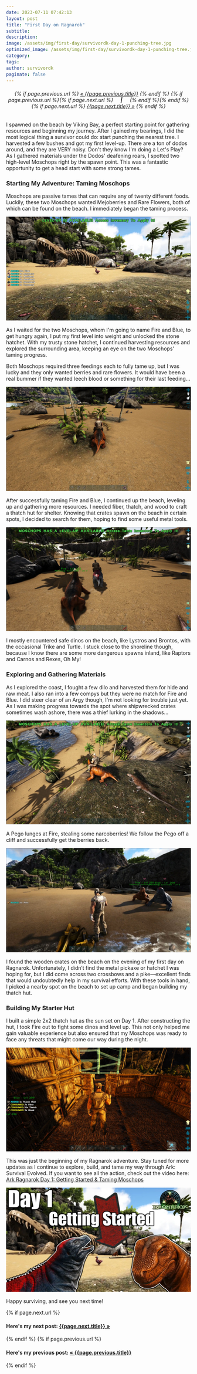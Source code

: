 ```yaml
---
date: 2023-07-11 07:42:13
layout: post
title: "First Day on Ragnarok"
subtitle:
description:
image: /assets/img/first-day/survivordk-day-1-punching-tree.jpg
optimized_image: /assets/img/first-day/survivordk-day-1-punching-tree.jpg
category:
tags: 
author: survivordk
paginate: false
---
```


<div class="PageNavigation" style="text-align: center;">
    <h6>
    {% if page.previous.url %}
        <a class="prev" href="{{page.previous.url}}">&laquo; {{page.previous.title}}</a>
    {% endif %}
    {% if page.previous.url %}{% if page.next.url %}
    &nbsp;&nbsp;&nbsp;&nbsp;<strong>|</strong>&nbsp;&nbsp;&nbsp;&nbsp;
    {% endif %}{% endif %}
    {% if page.next.url %}
        <a class="next" href="{{page.next.url}}">{{page.next.title}} &raquo;</a>
    {% endif %}
    </h6>
</div>

I spawned on the beach by Viking Bay, a perfect starting point for gathering resources and beginning my journey.  After I gained my bearings, I did the most logical thing a survivor could do: start punching the nearest tree.  I harvested a few bushes and got my first level-up.  There are a ton of dodos around, and they are VERY noisy.  Don't they know I'm doing a Let's Play?  As I gathered materials under the Dodos' deafening roars, I spotted two high-level Moschops right by the spawn point. This was a fantastic opportunity to get a head start with some strong tames.

### Starting My Adventure: Taming Moschops

Moschops are passive tames that can require any of twenty different foods. Luckily, these two Moschops wanted Mejoberries and Rare Flowers, both of which can be found on the beach. I immediately began the taming process.

![Ark Ragnarok - SurvivorDK Day 1: Blue the Moschops on Viking Bay Beach](/assets/img/week-01/survivordk-day-1.jpg)

As I waited for the two Moschops, whom I'm going to name Fire and Blue, to get hungry again, I put my first level into weight and unlocked the stone hatchet. With my trusty stone hatchet, I continued harvesting resources and explored the surrounding area, keeping an eye on the two Moschops' taming progress.

Both Moschops required three feedings each to fully tame up, but I was lucky and they only wanted berries and rare flowers.  It would have been a real bummer if they wanted leech blood or something for their last feeding...

![Ark Ragnarok - SurvivorDK on Fire](/assets/img/first-day/survivordk-day-1-viking-bay.jpg)

After successfully taming Fire and Blue, I continued up the beach, leveling up and gathering more resources. I needed fiber, thatch, and wood to craft a thatch hut for shelter. Knowing that crates spawn on the beach in certain spots, I decided to search for them, hoping to find some useful metal tools.

![Ark Ragnarok - SurvivorDK Riding a Moschops](/assets/img/first-day/survivordk-day-1-riding-moschops.jpg)

I mostly encountered safe dinos on the beach, like Lystros and Brontos, with the occasional Trike and Turtle.  I stuck close to the shoreline though, because I know there are some more dangerous spawns inland, like Raptors and Carnos and Rexes, Oh My!

### Exploring and Gathering Materials

As I explored the coast, I fought a few dilo and harvested them for hide and raw meat.  I also ran into a few compys but they were no match for Fire and Blue.  I did steer clear of an Argy though, I'm not looking for trouble just yet.  As I was making progress towards the spot where shipwrecked crates sometimes wash ashore, there was a thief lurking in the shadows...

![Ark Ragnarok - SurvivorDK Riding a Moschops with a Pego lurking in the shaddows about to pounce](/assets/img/first-day/survivordk-day-1-pego-stealing.jpg)

A Pego lunges at Fire, stealing some narcoberries!  We follow the Pego off a cliff and successfully get the berries back.

![Ark Ragnarok - SurvivorDK Getting Loot from Wooden Crates](/assets/img/first-day/survivordk-day-1-crates.jpg)

I found the wooden crates on the beach on the evening of my first day on Ragnarok.  Unfortunately, I didn’t find the metal pickaxe or hatchet I was hoping for, but I did come across two crossbows and a pike—excellent finds that would undoubtedly help in my survival efforts. With these tools in hand, I picked a nearby spot on the beach to set up camp and began building my thatch hut.

### Building My Starter Hut

I built a simple 2x2 thatch hut as the sun set on Day 1. After constructing the hut, I took Fire out to fight some dinos and level up. This not only helped me gain valuable experience but also ensured that my Moschops was ready to face any threats that might come our way during the night.

![Ark Ragnarok - SurvivorDK Building a Thatch Hut](/assets/img/first-day/survivordk-day-1-building-hut.jpg)

This was just the beginning of my Ragnarok adventure. Stay tuned for more updates as I continue to explore, build, and tame my way through Ark: Survival Evolved. If you want to see all the action, check out the video here: [Ark Ragnarok Day 1: Getting Started & Taming Moschops](https://www.youtube.com/watch?v=BTqesoTGVsU&t=975s)

[![Ark Ragnarok - SurvivorDK Day 1](/assets/img/first-day/survivordk-day-1-thumbnail.jpg)](https://youtu.be/BTqesoTGVsU)

Happy surviving, and see you next time!

<div class="PageNavigation">
    {% if page.next.url %}
        <h4>Here's my next post: <a class="next" href="{{page.next.url}}">{{page.next.title}} &raquo;</a></h4>
    {% endif %}
    {% if page.previous.url %}
        <h4>Here's my previous post: <a class="prev" href="{{page.previous.url}}">&laquo; {{page.previous.title}}</a></h4>
    {% endif %}
</div>